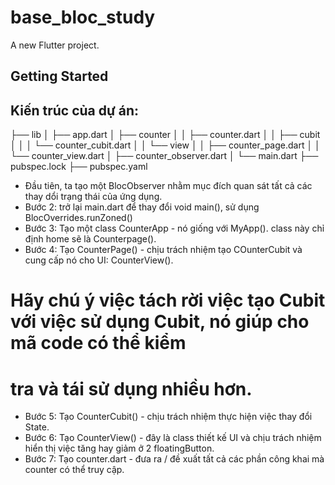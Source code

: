 # base_bloc_study

A new Flutter project.

## Getting Started

## Kiến trúc của dự án:

├── lib
│   ├── app.dart
│   ├── counter
│   │   ├── counter.dart
│   │   ├── cubit
│   │   │   └── counter_cubit.dart
│   │   └── view
│   │       ├── counter_page.dart
│   │       └── counter_view.dart
│   ├── counter_observer.dart
│   └── main.dart
├── pubspec.lock
├── pubspec.yaml

- Đầu tiên, ta tạo một BlocObserver nhằm mục đích quan sát tất cả các thay dổi trạng thái của ứng dụng.
- Bước 2: trở lại main.dart để thay đổi void main(), sử dụng BlocOverrides.runZoned()
- Bước 3: Tạo một class CounterApp - nó giống với MyApp(). class này chỉ định home sẽ là Counterpage().
- Bước 4: Tạo CounterPage() - chịu trách nhiệm tạo COunterCubit và cung cấp nó cho UI: CounterView().
# Hãy chú ý việc tách rời việc tạo Cubit với việc sử dụng Cubit, nó giúp cho mã code có thể kiểm
# tra và tái sử dụng nhiều hơn.
- Bước 5: Tạo CounterCubit() - chịu trách nhiệm thực hiện việc thay đổi State.
- Bước 6: Tạo CounterView() - đây là class thiết kế UI và chịu trách nhiệm hiển thị việc tăng hay giảm ở 2 floatingButton.
- Bước 7: Tạo counter.dart - đưa ra / đề xuất tất cả các phần công khai mà counter có thể truy cập.
